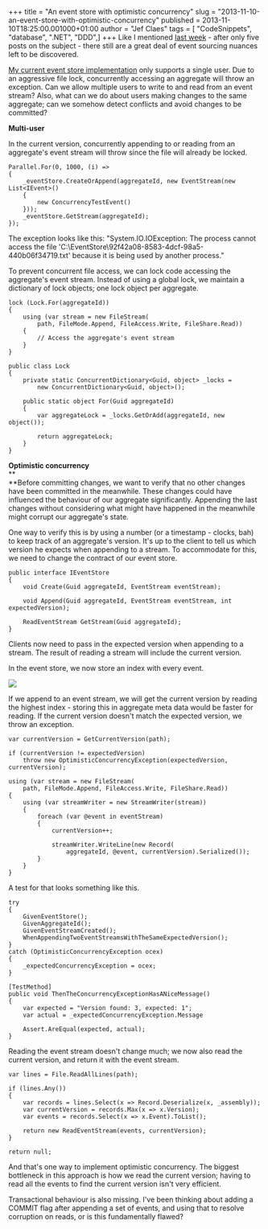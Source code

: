 +++
title = "An event store with optimistic concurrency"
slug = "2013-11-10-an-event-store-with-optimistic-concurrency"
published = 2013-11-10T18:25:00.001000+01:00
author = "Jef Claes"
tags = [ "CodeSnippets", "database", ".NET", "DDD",]
+++
Like I mentioned [last
week](http://www.jefclaes.be/2013/11/event-source-all-things.html) -
after only five posts on the subject - there still are a great deal of
event sourcing nuances left to be discovered.  
  
[My current event store
implementation](http://www.jefclaes.be/2013/10/an-event-store.html) only
supports a single user. Due to an aggressive file lock, concurrently
accessing an aggregate will throw an exception. Can we allow multiple
users to write to and read from an event stream? Also, what can we do
about users making changes to the same aggregate; can we somehow detect
conflicts and avoid changes to be committed?  
  
**Multi-user**  
  
In the current version, concurrently appending to or reading from an
aggregate's event stream will throw since the file will already be
locked.

    Parallel.For(0, 1000, (i) =>
    {    
        _eventStore.CreateOrAppend(aggregateId, new EventStream(new List<IEvent>() 
        { 
            new ConcurrencyTestEvent() 
        }));
        _eventStore.GetStream(aggregateId);    
    });

The exception looks like this: "System.IO.IOException: The process
cannot access the file
'C:\\EventStore\\92f42a08-8583-4dcf-98a5-440b06f34719.txt' because it is
being used by another process."  
  
To prevent concurrent file access, we can lock code accessing the
aggregate's event stream. Instead of using a global lock, we maintain a
dictionary of lock objects; one lock object per aggregate.

    lock (Lock.For(aggregateId))
    {
        using (var stream = new FileStream(
            path, FileMode.Append, FileAccess.Write, FileShare.Read))
        {
            // Access the aggregate's event stream
        }
    }

    public class Lock
    {
        private static ConcurrentDictionary<Guid, object> _locks = 
            new ConcurrentDictionary<Guid, object>();

        public static object For(Guid aggregateId)
        {
            var aggregateLock = _locks.GetOrAdd(aggregateId, new object());

            return aggregateLock;
        }
    }     

**Optimistic concurrency**  
**  
**Before committing changes, we want to verify that no other changes
have been committed in the meanwhile. These changes could have
influenced the behaviour of our aggregate significantly. Appending the
last changes without considering what might have happened in the
meanwhile might corrupt our aggregate's state.  
  
One way to verify this is by using a number (or a timestamp - clocks,
bah) to keep track of an aggregate's version. It's up to the client to
tell us which version he expects when appending to a stream. To
accommodate for this, we need to change the contract of our event store.

    public interface IEventStore
    {
        void Create(Guid aggregateId, EventStream eventStream);

        void Append(Guid aggregateId, EventStream eventStream, int expectedVersion);

        ReadEventStream GetStream(Guid aggregateId);
    }

Clients now need to pass in the expected version when appending to a
stream. The result of reading a stream will include the current
version.  
  
In the event store, we now store an index with every event.  
  

[![](/post/images/thumbnails/2013-11-10-an-event-store-with-optimistic-concurrency-EventsWithIndex.PNG)](/post/images/2013-11-10-an-event-store-with-optimistic-concurrency-EventsWithIndex.PNG)

  
If we append to an event stream, we will get the current version by
reading the highest index - storing this in aggregate meta data would be
faster for reading. If the current version doesn't match the expected
version, we throw an exception.  

    var currentVersion = GetCurrentVersion(path);

    if (currentVersion != expectedVersion)
        throw new OptimisticConcurrencyException(expectedVersion, currentVersion);

    using (var stream = new FileStream(
        path, FileMode.Append, FileAccess.Write, FileShare.Read))
    {
        using (var streamWriter = new StreamWriter(stream))
        {
            foreach (var @event in eventStream)
            {
                currentVersion++;

                streamWriter.WriteLine(new Record(
                    aggregateId, @event, currentVersion).Serialized());
            }
        }
    }

A test for that looks something like this.

    try
    {
        GivenEventStore();
        GivenAggregateId();
        GivenEventStreamCreated();
        WhenAppendingTwoEventStreamsWithTheSameExpectedVersion();
    }
    catch (OptimisticConcurrencyException ocex) 
    {
        _expectedConcurrencyException = ocex;
    }

    [TestMethod]
    public void ThenTheConcurrencyExceptionHasANiceMessage()
    {
        var expected = "Version found: 3, expected: 1";
        var actual = _expectedConcurrencyException.Message

        Assert.AreEqual(expected, actual);
    }

Reading the event stream doesn't change much; we now also read the
current version, and return it with the event stream. 

    var lines = File.ReadAllLines(path);

    if (lines.Any())
    {
        var records = lines.Select(x => Record.Deserialize(x, _assembly));
        var currentVersion = records.Max(x => x.Version);
        var events = records.Select(x => x.Event).ToList();

        return new ReadEventStream(events, currentVersion);
    }

    return null; 

And that's one way to implement optimistic concurrency. The biggest
bottleneck in this approach is how we read the current version; having
to read all the events to find the current version isn't very
efficient.  
  
Transactional behaviour is also missing. I've been thinking about adding
a COMMIT flag after appending a set of events, and using that to resolve
corruption on reads, or is this fundamentally flawed?
